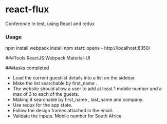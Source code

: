 react-flux
===========

Conference In test, using React and redux

### Usage

npm install
webpack install
npm start: opens - http://localhost:8350/

###Tools
ReactJS
Webpack
Material-UI

###tasks completed

<ul>
    <li>Load the current guestlist details into a list on the sidebar.</li>
    <li>Make the list searchable by first_name .</li>
    <li>The website should allow a user to add at least 1 mobile number and a max of 3 to each of the guests.</li>
    <li>Making it searchable by first_name , last_name and company.</li>
    <li>Use redux for the app state.</li>
    <li>Follow the design frames attached in the email.</li>
    <li>Validate the inputs. Mobile number for South Africa.</li>
<ul>
